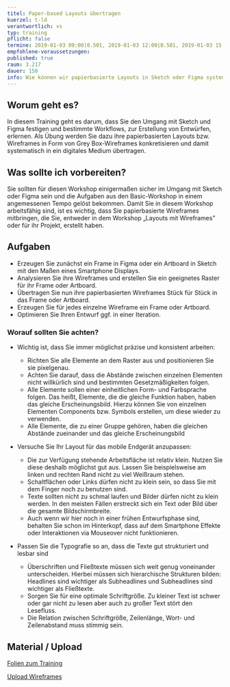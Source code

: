 ```yaml
---
titel: Paper-based Layouts übertragen
kuerzel: t-ld
verantwortlich: vs
typ: training
pflicht: false
termine: 2019-01-03 09:00|0.501, 2019-01-03 12:00|0.501, 2019-01-03 15:00|0.501
empfohlene-voraussetzungen: 
published: true
raum: 3.217
dauer: 150
info: Wie können wir papierbasierte Layouts in Sketch oder Figma systematisch übertragen?
---
```


## Worum geht es?

In diesem Training geht es darum, dass Sie den Umgang mit Sketch und Figma festigen und bestimmte Workflows, zur Erstellung von Entwürfen, erlernen.
Als Übung werden Sie dazu ihre papierbasierten Layouts bzw. Wireframes in Form von Grey Box-Wireframes konkretisieren und damit systematisch in ein digitales Medium übertragen.

## Was sollte ich vorbereiten?

Sie sollten für diesen Workshop einigermaßen sicher im Umgang mit Sketch oder Figma sein und die Aufgaben aus den Basic-Workshop in einem angemessenen Tempo gelöst bekommen.
Damit Sie in diesem Workshop arbeitsfähig sind, ist es wichtig, dass Sie papierbasierte Wireframes mitbringen, die Sie, entweder in dem Workshop „Layouts mit Wireframes” oder für ihr Projekt, erstellt haben.

## Aufgaben

* Erzeugen Sie zunächst ein Frame in Figma oder ein Artboard in Sketch mit den Maßen eines Smartphone Displays.
* Analysieren Sie ihre Wireframes und erstellen Sie ein geeignetes Raster für ihr Frame oder Artboard.
* Übertragen Sie nun ihre papierbasierten Wireframes Stück für Stück in das Frame oder Artboard.
* Erzeugen Sie für jedes einzelne Wireframe ein Frame oder Artboard.
* Optimieren Sie Ihren Entwurf ggf. in einer Iteration.

### Worauf sollten Sie achten?

* Wichtig ist, dass Sie immer möglichst präzise und konsistent arbeiten:
  * Richten Sie alle Elemente an dem Raster aus und positionieren Sie sie pixelgenau.
  * Achten Sie darauf, dass die Abstände zwischen einzelnen Elementen nicht willkürlich sind und bestimmten Gesetzmäßigkeiten folgen.
  * Alle Elemente sollen einer einheitlichen Form- und Farbsprache folgen. Das heißt, Elemente, die die gleiche Funktion haben, haben das gleiche Erscheinungsbild. Hierzu können Sie von einzelnen Elementen Components bzw. Symbols erstellen, um diese wieder zu verwenden.
  * Alle Elemente, die zu einer Gruppe gehören, haben die gleichen Abstände zueinander und das gleiche Erscheinungsbild

* Versuche Sie Ihr Layout für das mobile Endgerät anzupassen:
  * Die zur Verfügung stehende Arbeitsfläche ist relativ klein. Nutzen Sie diese deshalb möglichst gut aus. Lassen Sie beispielsweise am linken und rechten Rand nicht zu viel Weißraum stehen. 
  * Schaltflächen oder Links dürfen nicht zu klein sein, so dass Sie mit dem Finger noch zu benutzen sind.
  * Texte sollten nicht zu schmal laufen und Bilder dürfen nicht zu klein werden. In den meisten Fällen  erstreckt sich ein Text oder Bild über die gesamte Bildschirmbreite.
  * Auch wenn wir hier noch in einer frühen Entwurfsphase sind, behalten Sie schon im Hinterkopf, dass auf dem Smartphone Effekte oder Interaktionen via Mouseover nicht funktionieren.

* Passen Sie die Typografie so an, dass die Texte gut strukturiert und lesbar sind
  * Überschriften und Fließtexte müssen sich weit genug voneinander unterscheiden. Hierbei müssen sich hierarchische Strukturen bilden: Headlines sind wichtiger als Subheadlines und Subheadlines sind wichtiger als Fließtexte.
  * Sorgen Sie für eine optimale Schriftgröße. Zu kleiner Text ist schwer oder gar nicht zu lesen aber auch zu großer Text stört den Lesefluss.
  * Die Relation zwischen Schriftgröße, Zeilenlänge,  Wort- und Zeilenabstand muss stimmig sein.


## Material / Upload

[Folien zum Training](../../download/training-layouts-digitalisieren/training-layouts-digitalisieren.pdf)

[Upload Wireframes](https://th-koeln.sciebo.de/index.php/s/t98e81x6qAg0z8C)






